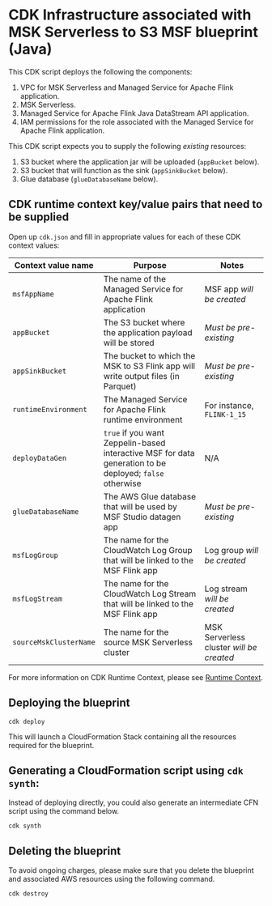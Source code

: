 # CDK Infrastructure associated with MSK Serverless to S3 MSF blueprint (Java)

This CDK script deploys the following the components:

1. VPC for MSK Serverless and Managed Service for Apache Flink application.
2. MSK Serverless.
3. Managed Service for Apache Flink Java DataStream API application.
4. IAM permissions for the role associated with the Managed Service for Apache Flink application.

This CDK script expects you to supply the following *existing* resources:

1. S3 bucket where the application jar will be uploaded (`appBucket` below).
2. S3 bucket that will function as the sink (`appSinkBucket` below).
3. Glue database (`glueDatabaseName` below).

## CDK runtime context key/value pairs that need to be supplied

Open up `cdk.json` and fill in appropriate values for each of these CDK context values:

| Context value name | Purpose | Notes
| --- | --- | --- |
| `msfAppName` | The name of the Managed Service for Apache Flink application | MSF app *will be created* |
| `appBucket` | The S3 bucket where the application payload will be stored | *Must be pre-existing* |
| `appSinkBucket` | The bucket to which the MSK to S3 Flink app will write output files (in Parquet) | *Must be pre-existing* |
| `runtimeEnvironment` | The Managed Service for Apache Flink runtime environment | For instance, `FLINK-1_15` |
| `deployDataGen` | `true` if you want Zeppelin-based interactive MSF for data generation to be deployed; `false` otherwise | N/A |
| `glueDatabaseName` | The AWS Glue database that will be used by MSF Studio datagen app | *Must be pre-existing* |
| `msfLogGroup` | The name for the CloudWatch Log Group that will be linked to the MSF Flink app | Log group *will be created* |
| `msfLogStream` | The name for the CloudWatch Log Stream that will be linked to the MSF Flink app | Log stream *will be created* |
| `sourceMskClusterName` | The name for the source MSK Serverless cluster | MSK Serverless cluster *will be created* |

For more information on CDK Runtime Context, please see [Runtime Context](https://docs.aws.amazon.com/cdk/v2/guide/context.html).


## Deploying the blueprint

```
cdk deploy
```

This will launch a CloudFormation Stack containing all the resources required for the blueprint.

## Generating a CloudFormation script using `cdk synth`:

Instead of deploying directly, you could also generate an intermediate CFN script using the command below.

```
cdk synth
```

## Deleting the blueprint

To avoid ongoing charges, please make sure that you delete the blueprint and associated AWS resources using the following command.

```
cdk destroy
```